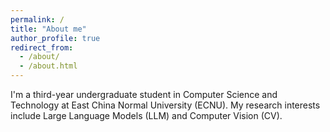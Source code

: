 ```yaml
---
permalink: /
title: "About me"
author_profile: true
redirect_from: 
  - /about/
  - /about.html
---
```


I'm a third-year undergraduate student in Computer Science and Technology at East China Normal University (ECNU). My research interests include Large Language Models (LLM) and Computer Vision (CV).
